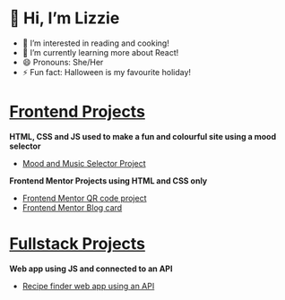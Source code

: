 # 👋 Hi, I’m Lizzie #
- 👀 I’m interested in reading and cooking!
- 🌱 I’m currently learning more about React!
- 😄 Pronouns: She/Her
- ⚡ Fun fact: Halloween is my favourite holiday!

# <ins>Frontend Projects</ins>
**HTML, CSS and JS used to make a fun and colourful site using a mood selector**
* [Mood and Music Selector Project]()

**Frontend Mentor Projects using HTML and CSS only**
* [Frontend Mentor QR code project](https://github.com/esimscd/QRcode.git)
* [Frontend Mentor Blog card]()

# <ins>Fullstack Projects</ins>
**Web app using JS and connected to an API**
* [Recipe finder web app using an API]()


